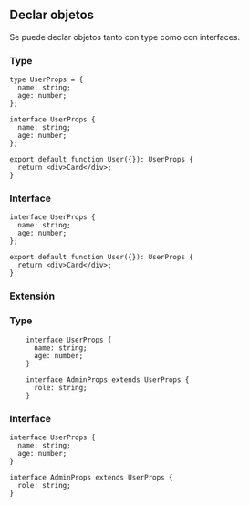 ## Declar objetos
Se puede declar objetos tanto con type como con interfaces.

### Type

    type UserProps = {
      name: string;
      age: number;
    };
    
    interface UserProps {
      name: string;
      age: number;
    };
    
    export default function User({}): UserProps {
      return <div>Card</div>;
    }
    
### Interface
 
    interface UserProps {
      name: string;
      age: number;
    };
    
    export default function User({}): UserProps {
      return <div>Card</div>;
    }


### Extensión

### Type

        interface UserProps {
          name: string;
          age: number;
        }
        
        interface AdminProps extends UserProps {
          role: string;
        }

### Interface

    interface UserProps {
      name: string;
      age: number;
    }
    
    interface AdminProps extends UserProps {
      role: string;
    }
